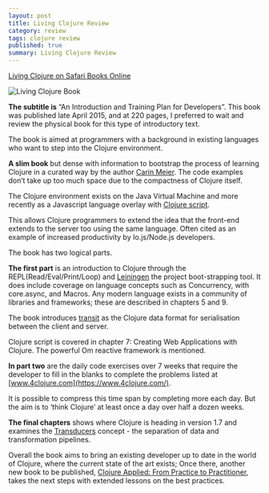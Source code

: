 ```yaml
---
layout: post
title: Living Clojure Review
category: review
tags: clojure review
published: true
summary: Living Clojure Review
---
```


[Living Clojure on Safari Books Online](https://www.safaribooksonline.com/library/view/living-clojure/9781491909270/)

![Living Clojure Book](https://raw.githubusercontent.com/griffio/griffio.github.io/master/public/living_clojure.png)

**The subtitle is** “An Introduction and Training Plan for Developers”. This book was published late April 2015, and at 220 pages, I preferred to wait and review the physical book for this type of introductory text.

The book is aimed at programmers with a background in existing languages who want to step into the Clojure environment.

**A slim book** but dense with information to bootstrap the process of learning Clojure in a curated way by the author [Carin Meier](https://twitter.com/gigasquid). The code examples don’t take up too much space due to the compactness of Clojure itself.

The Clojure environment exists on the Java Virtual Machine and more recently as a Javascript language overlay with [Clojure script](https://github.com/clojure/clojurescript).

This allows Clojure programmers to extend the idea that the front-end extends to the server too using the same language. Often cited as an example of increased productivity by Io.js/Node.js developers.

The book has two logical parts.
 
**The first part** is an introduction to Clojure through the REPL(Read/Eval/Print/Loop) and [Leiningen](http://leiningen.org) the project boot-strapping tool. It does include coverage on language concepts such as Concurrency, with core.async, and Macros. Any modern language exists in a community of libraries and frameworks; these are described in chapters 5 and 9.

The book introduces [transit](https://github.com/cognitect/transit-clj) as the Clojure data format for serialisation between the client and server.

Clojure script is covered in chapter 7: Creating Web Applications with Clojure. The powerful Om reactive framework is mentioned.

**In part two** are the daily code exercises over 7 weeks that require the developer to fill in the blanks to complete the problems listed at [www.4clojure.com](https://www.4clojure.com/). 

It is possible to compress this time span by completing more each day. But the aim is to ‘think Clojure’ at least once a day over half a dozen weeks.

**The final chapters** shows where Clojure is heading in version 1.7 and examines the [Transducers](http://clojure.org/transducers) concept - the separation of data and transformation pipelines.

Overall the book aims to bring an existing developer up to date in the world of Clojure, where the current state of the art exists; Once there, another new book to be published, [Clojure Applied: From Practice to Practitioner](https://pragprog.com/book/vmclojeco/clojure-applied), takes the next steps with extended lessons on the best practices.
